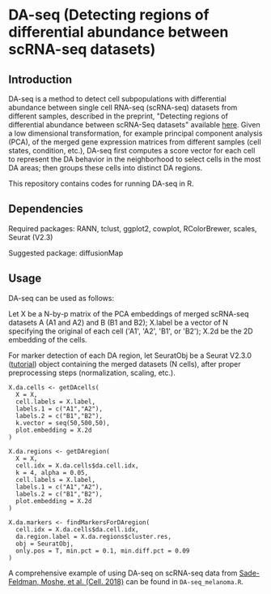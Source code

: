 # DA-seq (Detecting regions of differential abundance  between scRNA-seq  datasets)

## Introduction
DA-seq is a method to detect cell subpopulations with differential abundance between single cell RNA-seq (scRNA-seq) datasets from different samples, described in the preprint, "Detecting regions of differential abundance between scRNA-Seq datasets" available [here](http://biorxiv.org/cgi/content/short/711929v1). Given a low dimensional transformation, for example principal component analysis (PCA), of the merged gene expression matrices from different samples (cell states, condition, etc.), DA-seq first computes a score vector for each cell to represent the DA behavior in the neighborhood to select cells in the most DA areas; then groups these cells into distinct DA regions.

This repository contains codes for running DA-seq in R.


## Dependencies
Required packages: RANN, tclust, ggplot2, cowplot, RColorBrewer, scales, Seurat (V2.3)

Suggested package: diffusionMap


## Usage
DA-seq can be used as follows:

Let X be a N-by-p matrix of the PCA embeddings of merged scRNA-seq datasets A (A1 and A2) and B (B1 and B2); X.label be a vector of N specifying the original of each cell ('A1', 'A2', 'B1', or 'B2'); X.2d be the 2D embedding of the cells.

For marker detection of each DA region, let SeuratObj be a Seurat V2.3.0 ([tutorial](https://satijalab.org/seurat/v2.4/pbmc3k_tutorial.html)) object containing the merged datasets (N cells), after proper preprocessing steps (normalization, scaling, etc.).

~~~~
X.da.cells <- getDAcells(
  X = X, 
  cell.labels = X.label, 
  labels.1 = c("A1","A2"), 
  labels.2 = c("B1","B2"), 
  k.vector = seq(50,500,50), 
  plot.embedding = X.2d
)

X.da.regions <- getDAregion(
  X = X, 
  cell.idx = X.da.cells$da.cell.idx, 
  k = 4, alpha = 0.05, 
  cell.labels = X.label, 
  labels.1 = c("A1","A2"), 
  labels.2 = c("B1","B2"), 
  plot.embedding = X.2d
)

X.da.markers <- findMarkersForDAregion(
  cell.idx = X.da.cells$da.cell.idx,
  da.region.label = X.da.regions$cluster.res,
  obj = SeuratObj,
  only.pos = T, min.pct = 0.1, min.diff.pct = 0.09
)
~~~~


A comprehensive example of using DA-seq on scRNA-seq data from [Sade-Feldman, Moshe, et al. (Cell. 2018)](https://www.sciencedirect.com/science/article/pii/S0092867418313941) can be found in `DA-seq_melanoma.R`.

